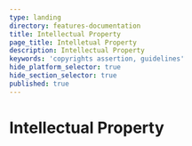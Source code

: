 ```yaml
---
type: landing
directory: features-documentation
title: Intellectual Property
page_title: Intelletual Property
description: Intellectual Property
keywords: 'copyrights assertion, guidelines'
hide_platform_selector: true
hide_section_selector: true
published: true
---
```


# Intellectual Property

<page under construction>
